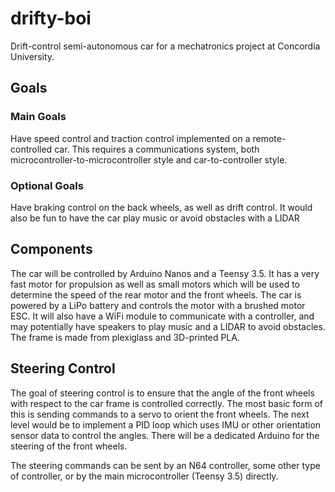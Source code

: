 # drifty-boi
Drift-control semi-autonomous car for a mechatronics project at Concordia University.

## Goals
### Main Goals
Have speed control and traction control implemented on a remote-controlled car. This requires a communications system, both microcontroller-to-microcontroller style and car-to-controller style.

### Optional Goals
Have braking control on the back wheels, as well as drift control. It would also be fun to have the car play music or avoid obstacles with a LIDAR

## Components

The car will be controlled by Arduino Nanos and a Teensy 3.5. It has a very fast motor for propulsion as well as small motors which will be used to determine the speed of the rear motor and the front wheels. The car is powered by a LiPo battery and controls the motor with a brushed motor ESC. It will also have a WiFi module to communicate with a controller, and may potentially have speakers to play music and a LIDAR to avoid obstacles. The frame is made from plexiglass and 3D-printed PLA.

## Steering Control

The goal of steering control is to ensure that the angle of the front wheels with respect to the car frame is controlled correctly. The most basic form of this is sending commands to a servo to orient the front wheels. The next level would be to implement a PID loop which uses IMU or other orientation sensor data to control the angles. There will be a dedicated Arduino for the steering of the front wheels.

The steering commands can be sent by an N64 controller, some other type of controller, or by the main microcontroller (Teensy 3.5) directly. 
